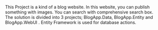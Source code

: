 This Project is a kind of a blog website. In this website, you can publish something with images. You can search with comprehensive search box. The solution is divided into 
3 projects; BlogApp.Data, BlogApp.Entity and BlogApp.WebUI . Entity Framework is used for database actions.
